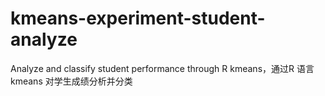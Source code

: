 # kmeans-experiment-student-analyze
Analyze and classify student performance through R kmeans，通过R 语言kmeans 对学生成绩分析并分类
